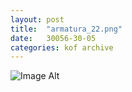 ```yaml
---
layout:	post
title:	"armatura_22.png"
date:	30056-30-05
categories:	kof archive
---
```


![Image Alt](https://k0f.github.io/assets/armatura_22.png)